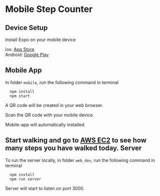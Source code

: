 # Mobile Step Counter

Device Setup
------
Install Expo on your mobile device
	<div>ios: [App Store](https://apps.apple.com/us/app/expo-client/id982107779)</div>
	<div>Android: [Google Play](https://play.google.com/store/apps/details?id=host.exp.exponent&hl=en_US)</div>

Mobile App
------
In folder `mobile`, run the following command in terminal

```
  npm install
  npm start
```

A QR code will be created in your web browser.

Scan the QR code with your mobile device.

Mobile-app will automatically installed.

Start walking and go to [AWS EC2](http://3.18.214.117:3000/) to see how many steps you have walked today.
Server
------
To run the server locally, in folder `web_dev`,  run the following command in terminal

```
  npm install
  npm run server
```

Server will start to listen on port 3000.
